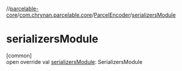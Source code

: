 //[parcelable-core](../../../index.md)/[com.chrynan.parcelable.core](../index.md)/[ParcelEncoder](index.md)/[serializersModule](serializers-module.md)

# serializersModule

[common]\
open override val [serializersModule](serializers-module.md): SerializersModule
